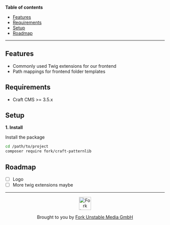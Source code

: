 <div align="left">
  <!--TODO: logo-->
  <!--<img width="600" title="Craft Patternlib" src="https://github.fork.de/CraftPatternlib.svg">-->
</div>

**Table of contents**

- [Features](#features)
- [Requirements](#requirements)
- [Setup](#setup)
- [Roadmap](#roadmap)

<!-- /TOC -->

---

## Features

- Commonly used Twig extensions for our frontend
- Path mappings for frontend folder templates

## Requirements

- Craft CMS >= 3.5.x

## Setup

**1. Install**

Install the package

```sh
cd /path/to/project
composer require fork/craft-patternlib
```

## Roadmap

- [ ] Logo
- [ ] More twig extensions maybe

---

<div align="center">
  <img src="https://github.fork.de/heart.png" width="38" height="41" alt="Fork Logo" />

  <p>Brought to you by <a href="https://www.fork.de">Fork Unstable Media GmbH</a></p>
</div>
